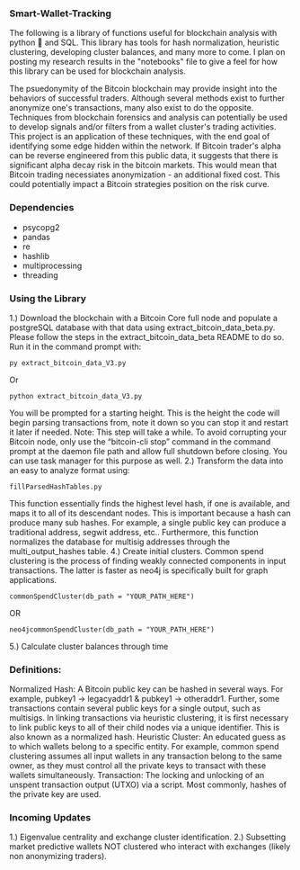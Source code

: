 ### Smart-Wallet-Tracking ###
The following is a library of functions useful for blockchain analysis with python 🐍 and SQL. This library has tools for hash normalization, heuristic clustering, developing cluster balances, and many more to come. I plan on posting my research results in the "notebooks" file to give a feel for how this library can be used for blockchain analysis. 

The psuedonymity of the Bitcoin blockchain may provide insight into the behaviors of successful traders. Although several methods exist to further anonymize one's transactions, many also exist to do the opposite. Techniques from blockchain forensics and analysis can potentially be used to develop signals and/or filters from a wallet cluster's trading activities. This project is an application of these techniques, with the end goal of identifying some edge hidden within the network. If Bitcoin trader's alpha can be reverse engineered from this public data, it suggests that there is significant alpha decay risk in the bitcoin markets. This would mean that Bitcoin trading necessiates anonymization - an additional fixed cost. This could potentially impact a Bitcoin strategies position on the risk curve.
### Dependencies ###
- psycopg2
- pandas
- re
- hashlib
- multiprocessing
- threading
### Using the Library ###
1.) Download the blockchain with a Bitcoin Core full node and populate a postgreSQL database with that data using extract_bitcoin_data_beta.py. Please follow the steps in the extract_bitcoin_data_beta README to do so. 
Run it in the command prompt with:
```
py extract_bitcoin_data_V3.py
```
Or
```
python extract_bitcoin_data_V3.py
```
You will be prompted for a starting height. This is the height the code will begin parsing transactions from, note it down so you can stop it and restart it later if needed.
Note: This step will take a while. To avoid corrupting your Bitcoin node, only use the “bitcoin-cli stop” command in the command prompt at the daemon file path and allow full shutdown before closing. You can use task manager for this purpose as well.
2.) Transform the data into an easy to analyze format using: 
```
fillParsedHashTables.py
```
This function essentially finds the highest level hash, if one is available, and maps it to all of its descendant nodes. This is important because a hash can produce many sub hashes. For example, a single public key can produce a traditional address, segwit address, etc.. Furthermore, this function normalizes the database for multisig addresses through the multi_output_hashes table. 
4.) Create initial clusters. Common spend clustering is the process of finding weakly connected components in input transactions. The latter is faster as neo4j is specifically built for graph applications.
```
commonSpendCluster(db_path = "YOUR_PATH_HERE")
```
OR
```
neo4jcommonSpendCluster(db_path = "YOUR_PATH_HERE")
```
5.) Calculate cluster balances through time
### Definitions:
Normalized Hash:
A Bitcoin public key can be hashed in several ways. For example, pubkey1 -> legacyaddr1 & pubkey1 -> otheraddr1. Further, some transactions contain several public keys for a single output, such as multisigs. In linking transactions via heuristic clustering, it is first necessary to link public keys to all of their child nodes via a unique identifier. This is also known as a normalized hash.
Heuristic Cluster:
An educated guess as to which wallets belong to a specific entity. For example, common spend clustering assumes all input wallets in any transaction belong to the same owner, as they must control all the private keys to transact with these wallets simultaneously. 
Transaction:
The locking and unlocking of an unspent transaction output (UTXO) via a script. Most commonly, hashes of the private key are used. 
### Incoming Updates
1.) Eigenvalue centrality and exchange cluster identification.
2.) Subsetting market predictive wallets NOT clustered who interact with exchanges (likely non anonymizing traders).

